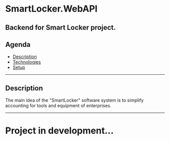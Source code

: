 # SmartLocker.WebAPI
Backend for Smart Locker project.
---
## Agenda
- [Description](#Description)
- [Technologies](#Technologies)
- [Setup](#Setup)
---

## **Description**
The main idea of the "SmartLocker" software system is to simplify accounting for tools and equipment of enterprises.

---

# Project in development...

